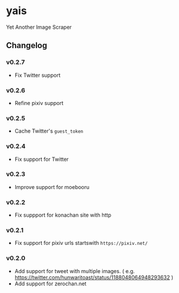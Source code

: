 # yais

Yet Another Image Scraper

## Changelog

### v0.2.7

- Fix Twitter support

### v0.2.6

- Refine pixiv support

### v0.2.5

- Cache Twitter's `guest_token`

### v0.2.4

- Fix support for Twitter

### v0.2.3

- Improve support for moebooru

### v0.2.2

- Fix suppport for konachan site with http

### v0.2.1

- Fix support for pixiv urls startswith `https://pixiv.net/`

### v0.2.0

- Add support for tweet with multiple images. ( e.g. https://twitter.com/hunwaritoast/status/1188048064948293632 )
- Add support for zerochan.net
